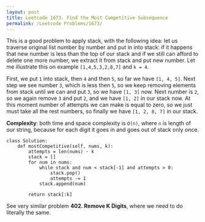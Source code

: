 ```yaml
---
layout: post
title: Leetcode 1673. Find the Most Competitive Subsequence
permalink: /Leetcode Problems/1673/
---
```


This is a good problem to apply stack, with the following idea: let us traverse original list number by number and put in into stack: if it happens that new number is less than the top of our stack and if we still can afford to delete one more number, we extract it from stack and put new number. Let me illustrate this on example `[1,4,5,3,2,8,7]` and `k = 4`.

First, we put `1` into stack, then `4` and then `5`, so far we have `[1, 4, 5]`. Next step we see number `3`, which is less then `5`, so we keep removing elements from stack until we can and put `3`, so we have `[1, 3]` now. Next number is `2`, so we again remove `3` and put `2`, and we have `[1, 2]` in our stack now. At this moment number of attempts we can make is equal to zero, so we just must take all the rest numbers, so finally we have `[1, 2, 8, 7]` in our stack.

**Complexity**: both time and space complexity is `O(n)`, where `n` is length of our string, because for each digit it goes in and goes out of stack only once.

```
class Solution:
    def mostCompetitive(self, nums, k):
        attempts = len(nums) - k
        stack = []
        for num in nums:
            while stack and num < stack[-1] and attempts > 0:
                stack.pop()
                attempts -= 1
            stack.append(num)
        
        return stack[:k]
```

See very similar problem **402. Remove K Digits**, where we need to do literally the same.